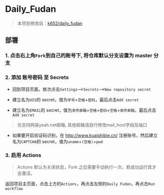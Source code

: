 # Daily_Fudan
> 本项目修改自：[k652/daily_fudan](https://github.com/k652/daily_fudan)

## 部署

### 1. 点击右上角`Fork`到自己的账号下, 将仓库默认分支设置为 master 分支

### 2. 添加 账号密码 至 Secrets

- 回到项目页面，依次点击`Settings`-->`Secrets`-->`New repository secret`

- 建立名为`UIS`的 secret，值为`学号`+`空格`+`密码`，最后点击`Add secret`

- 建立名为`EMAIL`的 secret，值为`发件邮箱`+`空格`+`密码`+`空格`+`收件邮箱`，最后点击`Add secret`
> 仅支持网易yeah.net邮箱, 其他邮箱请自行修改mail_host字段及端口

- 如果要开启验证码识别，在 http://www.kuaishibie.cn/ 注册账号，然后建立名为`CAPTCHA`的 secret，值为`uname`+`(空格)`+`pwd`

### 3. 启用 Actions

> Actions 默认为关闭状态，Fork 之后需要手动执行一次，若成功运行其才会激活。

返回项目主页面，点击上方的`Actions`，再点击左侧的`Daily Fudan`，再点击`Run workflow`
